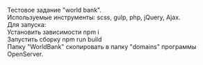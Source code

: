 Тестовое задание "world bank".<br>
Используемые инструменты: scss, gulp, php, jQuery, Ajax.<br>
Для запуска:<br> 
Установить зависимости npm i<br>
Запустить сборку npm run build<br>
Папку "WorldBank" скопировать в папку "domains" программы OpenServer.<br>
